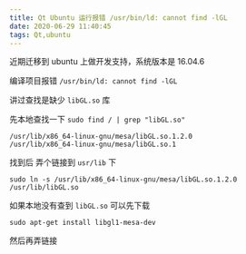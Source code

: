 ```yaml
---
title: Qt Ubuntu 运行报错 /usr/bin/ld: cannot find -lGL
date: 2020-06-29 11:40:45
tags: Qt,ubuntu
---
```


近期迁移到 ubuntu 上做开发支持，系统版本是 16.04.6

编译项目报错 `/usr/bin/ld: cannot find -lGL` 

讲过查找是缺少 `libGL.so` 库

先本地查找一下 `sudo find / | grep "libGL.so"` 

```
/usr/lib/x86_64-linux-gnu/mesa/libGL.so.1.2.0
/usr/lib/x86_64-linux-gnu/mesa/libGL.so.1
```

找到后 弄个链接到 `usr/lib` 下

`sudo ln -s /usr/lib/x86_64-linux-gnu/mesa/libGL.so.1.2.0 /usr/lib/libGL.so`

如果本地没有查到 `libGL.so` 可以先下载

`sudo apt-get install libgl1-mesa-dev`

然后再弄链接
